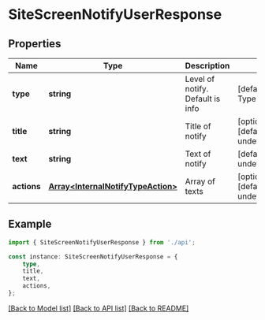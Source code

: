 # SiteScreenNotifyUserResponse


## Properties

Name | Type | Description | Notes
------------ | ------------- | ------------- | -------------
**type** | **string** | Level of notify. Default is info | [default to TypeEnum_Info]
**title** | **string** | Title of notify | [optional] [default to undefined]
**text** | **string** | Text of notify | [default to undefined]
**actions** | [**Array&lt;InternalNotifyTypeAction&gt;**](InternalNotifyTypeAction.md) | Array of texts | [optional] [default to undefined]

## Example

```typescript
import { SiteScreenNotifyUserResponse } from './api';

const instance: SiteScreenNotifyUserResponse = {
    type,
    title,
    text,
    actions,
};
```

[[Back to Model list]](../README.md#documentation-for-models) [[Back to API list]](../README.md#documentation-for-api-endpoints) [[Back to README]](../README.md)
